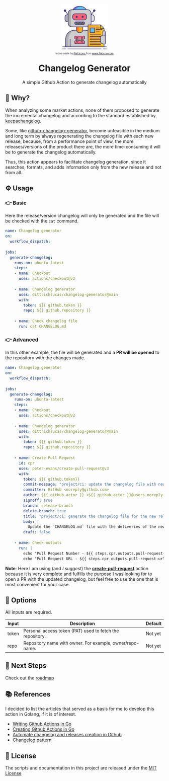 <!-- Logo -->
<p align="center">
  <img width="150" src="./doc/assets/icon.png" alt="changelog generator logo" />
</p>

<!-- Attribute the author -->
<div align="center" style="font-size: 8px; margin-top: -15px; margin-bottom: 25px">
    Icons made by
    <a href="https://www.flaticon.com/authors/flat-icons" title="Flat Icons">
        Flat Icons
    </a>
    from
    <a href="https://www.flaticon.com/" title="Flaticon">
        www.flaticon.com
    </a>
</div>


<!-- Name -->
<h1 align="center" style="margin-top:10px">Changelog Generator</h1>

<!-- Badges -->
<div align="center">

A simple Github Action to generate changelog automatically

</div>

## :thinking: Why?

When analyzing some market actions, none of them proposed to generate the incremental changelog and according to the standard established by [keepachangelog](https://keepachangelog.com).

Some, like [github-changelog-generator](https://github.com/github-changelog-generator/github-changelog-generator), become unfeasible in the medium and long term by always regenerating the changelog file with each new release, because, from a performance point of view, the more releases/versions of the product there are, the more time-consuming it will be to generate the changelog automatically.

Thus, this action appears to facilitate changelog generation, since it searches, formats, and adds information only from the new release and not from all.

## :gear: Usage

### :point_right: Basic

Here the release/version changelog will only be generated and the file will be checked with the `cat` command.

```yml
name: Changelog generator
on:
  workflow_dispatch:

jobs:
  generate-changelog:
    runs-on: ubuntu-latest
    steps:
    - name: Checkout
      uses: actions/checkout@v2

    - name: Changelog generator
      uses: dittrichlucas/changelog-generator@main
      with:
        token: ${{ github.token }}
        repo: ${{ github.repository }}

    - name: Check changelog file
      run: cat CHANGELOG.md
```

### :point_right: Advanced

In this other example, the file will be generated and a **PR will be opened** to the repository with the changes made.

```yml
name: Changelog generator
on:
  workflow_dispatch:

jobs:
  generate-changelog:
    runs-on: ubuntu-latest
    steps:
    - name: Checkout
      uses: actions/checkout@v2

    - name: Changelog generator
      uses: dittrichlucas/changelog-generator@main
      with:
        token: ${{ github.token }}
        repo: ${{ github.repository }}

    - name: Create Pull Request
      id: cpr
      uses: peter-evans/create-pull-request@v3
      with:
        token: ${{ github.token}}
        commit-message: "project/ci: update the changelog file with new release deliveries"
        committer: GitHub <noreply@github.com>
        author: ${{ github.actor }} <${{ github.actor }}@users.noreply.github.com>
        signoff: true
        branch: release-branch
        delete-branch: true
        title: "project/ci: generate the changelog file for the new release"
        body: |
          Update the `CHANGELOG.md` file with the deliveries of the new release
        draft: false

    - name: Check outputs
      run: |
        echo "Pull Request Number - ${{ steps.cpr.outputs.pull-request-number }}"
        echo "Pull Request URL - ${{ steps.cpr.outputs.pull-request-url }}"
```

**Note**: Here I am using (and _I suggest_) the [**create-pull-request**](https://github.com/peter-evans/create-pull-request) action because it is very complete and fulfills the purpose I was looking for to open a PR with the updated changelog, but feel free to use the one that is most convenient for your case.

## :memo: Options

All inputs are required.

| Input | Description                                               | Default    |
|-------|-----------------------------------------------------------|------------|
| token | Personal access token (PAT) used to fetch the repository. | Not yet    |
| repo  | Repository name with owner. For example, owner/repo-name. | Not yet    |


## :footprints: Next Steps

Check out the [roadmap](./ROADMAP.md)

## :books: References

I decided to list the articles that served as a basis for me to develop this action in Golang, if it is of interest.

- [Writing Github Actions in Go](https://www.sethvargo.com/writing-github-actions-in-go/) <br>
- [Creating Github Actions in Go](https://jacobtomlinson.dev/posts/2019/creating-github-actions-in-go/) <br>
- [Automate changelog and releases creation in Github](https://renehernandez.io/essays/2020/09/23/automate-changelog-and-releases-creation-in-github/) <br>
- [Changelog pattern](https://keepachangelog.com)

## :scroll: License

The scripts and documentation in this project are released under the [MIT License](LICENSE)
